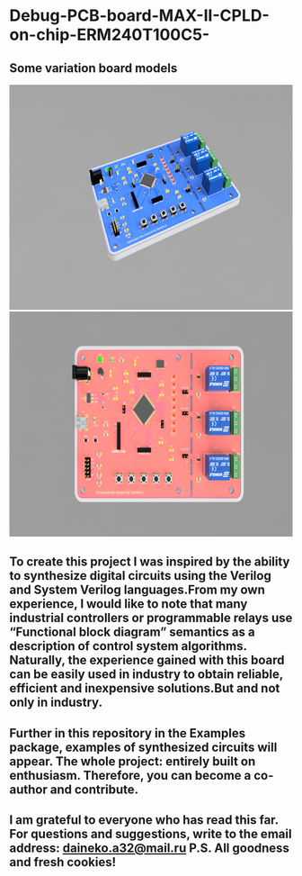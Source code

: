 # Debug-PCB-board-MAX-II-CPLD-on-chip-ERM240T100C5-
##  Some variation board models   
<img src=ImageModel/Debug_board_blue_v0.PNG width="700" height="400"> 
<img src=ImageModel/Debug_board_pink_v1.PNG width="700" height="400">

## To create this project I was inspired by the ability to synthesize digital circuits using the Verilog and System Verilog languages.From my own experience, I would like to note that many industrial controllers or programmable relays use “Functional block diagram” semantics as a description of control system algorithms. Naturally, the experience gained with this board can be easily used in industry to obtain reliable, efficient and inexpensive solutions.But and not only in industry.
## Further in this repository in the Examples package, examples of synthesized circuits will appear. The whole project: entirely built on enthusiasm. Therefore, you can become a co-author and contribute. 
## I am grateful to everyone who has read this far. For questions and suggestions, write to the email address: daineko.a32@mail.ru P.S. All goodness and fresh cookies!



